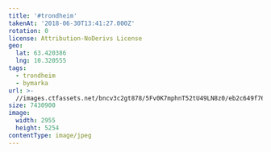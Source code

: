 ```yaml
---
title: '#trondheim'
takenAt: '2018-06-30T13:41:27.000Z'
rotation: 0
license: Attribution-NoDerivs License
geo:
  lat: 63.420386
  lng: 10.320555
tags:
  - trondheim
  - bymarka
url: >-
  //images.ctfassets.net/bncv3c2gt878/5Fv0K7mphnT52tU49LN8z0/eb2c649f767ebcdf47d243df62c1d2c3/trondheim_43060670892_o
size: 7430900
image:
  width: 2955
  height: 5254
contentType: image/jpeg
---
```



